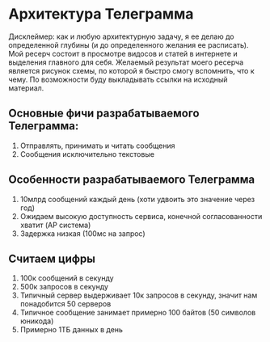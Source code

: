 # Архитектура Телеграмма
Дисклеймер: как и любую архитектурную задачу, я ее делаю до определенной глубины (и до определенного желания ее
расписать). Мой ресерч состоит в просмотре видосов и статей в интернете и выделения главного для себя. Желаемый
результат моего ресерча является рисунок схемы, по которой я быстро смогу вспомнить, что к чему. По возможности
буду выкладывать ссылки на исходный материал.

## Основные фичи разрабатываемого Телеграмма:
1) Отправлять, принимать и читать сообщения
2) Сообщения исключительно текстовые

## Особенности разрабатываемого Телеграмма
1) 10млрд сообщений каждый день (хоти удвоить это значение через год)
2) Ожидаем высокую доступность сервиса, конечной согласованности хватит (AP система)
3) Задержка низкая (100мс на запрос)

## Считаем цифры
1) 100к сообщений в секунду
2) 500к запросов в секунду
3) Типичный сервер выдерживает 10к запросов в секунду, значит нам понадобится 50 серверов
4) Типичное сообщение занимает примерно 100 байтов (50 символов юникода)
5) Примерно 1ТБ данных в день